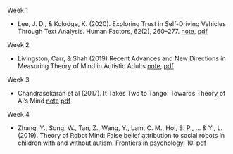 Week 1

-   Lee, J. D., & Kolodge, K. (2020). Exploring Trust in Self-Driving Vehicles Through Text Analysis. Human Factors, 62(2), 260–277. [note](https://github.com/yoonlee78/2020_Spring_Workshop/blob/master/Journal_Club/Lee_Kolodge_2019), [pdf](https://journals.sagepub.com/doi/pdf/10.1177/0018720819872672?casa_token=iJRiWg2Kjj4AAAAA:unTsLkICEE4Sb9PpuvmTYyoxmKL5SuanCQHiP0YINVeHwQIAw_bRoeTA8F48IhPkMk5dh0hAXpBJGA)

Week 2

- Livingston, Carr, & Shah (2019) Recent Advances and New Directions in Measuring Theory of Mind in Autistic Adults [note](https://github.com/yoonlee78/2020_Spring_Workshop/blob/master/Journal_Club/Livingston2019.md), [pdf](https://www.ncbi.nlm.nih.gov/pubmed/30515619)


Week 3

- Chandrasekaran et al (2017). It Takes Two to Tango: Towards Theory of AI’s Mind [note](https://github.com/yoonlee78/2020_Spring_Workshop/blob/master/Journal_Club/Chandrasekaran2017.md) [pdf](https://arxiv.org/pdf/1704.00717.pdf)


Week 4 

- Zhang, Y., Song, W., Tan, Z., Wang, Y., Lam, C. M., Hoi, S. P., ... & Yi, L. (2019). Theory of Robot Mind: False belief attribution to social robots in children with and without autism. Frontiers in psychology, 10. [pdf](https://www.ncbi.nlm.nih.gov/pmc/articles/PMC6696951/)
